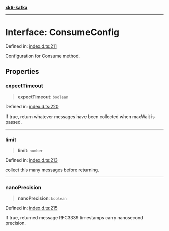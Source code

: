 [**xk6-kafka**](../README.md)

---

# Interface: ConsumeConfig

Defined in: [index.d.ts:211](https://github.com/mostafa/xk6-kafka/blob/main/api-docs/index.d.ts#L211)

Configuration for Consume method.

## Properties

### expectTimeout

> **expectTimeout**: `boolean`

Defined in: [index.d.ts:220](https://github.com/mostafa/xk6-kafka/blob/main/api-docs/index.d.ts#L220)

If true, return whatever messages have been collected when maxWait is
passed.

---

### limit

> **limit**: `number`

Defined in: [index.d.ts:213](https://github.com/mostafa/xk6-kafka/blob/main/api-docs/index.d.ts#L213)

collect this many messages before returning.

---

### nanoPrecision

> **nanoPrecision**: `boolean`

Defined in: [index.d.ts:215](https://github.com/mostafa/xk6-kafka/blob/main/api-docs/index.d.ts#L215)

If true, returned message RFC3339 timestamps carry nanosecond precision.
